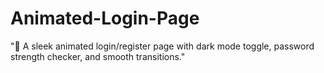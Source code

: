 # Animated-Login-Page
"🌟 A sleek animated login/register page with dark mode toggle, password strength checker, and smooth transitions."
